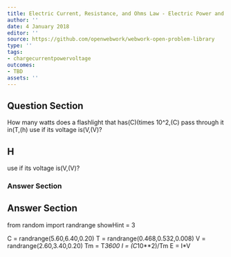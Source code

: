 ```yaml
---
title: Electric Current, Resistance, and Ohms Law - Electric Power and Energy
author: ''
date: 4 January 2018
editor: ''
source: https://github.com/openwebwork/webwork-open-problem-library
type: ''
tags:
- chargecurrentpowervoltage
outcomes:
- TBD
assets: ''
---
```


## Question Section 

How many watts does a flashlight that has(C)(times 10^2,(C) pass through it in(T,(h) use if its voltage is(V,(V)?

## H
use if its voltage is(V,(V)?
### Answer Section


## Answer Section

from random import randrange
showHint = 3


C = randrange(5.60,6.40,0.20)
T = randrange(0.468,0.532,0.008)
V = randrange(2.60,3.40,0.20)
Tm = T*3600
I = (C*10**2)/Tm
E = I*V